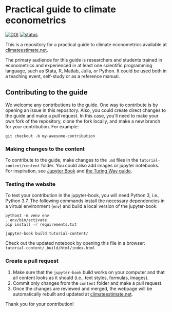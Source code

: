 # Practical guide to climate econometrics

[![DOI](https://zenodo.org/badge/DOI/10.5281/zenodo.3739517.svg)](https://doi.org/10.5281/zenodo.3739517)
[![status](https://jose.theoj.org/papers/b8083032c189d1d472dc228b55ccd086/status.svg)](https://jose.theoj.org/papers/b8083032c189d1d472dc228b55ccd086)

This is a repository for a practical guide to climate econometrics available at [climateestimate.net](https://climateestimate.net/content/getting-started.html).

The primary audience for this guide is researchers and students trained in econometrics and experienced in at least one scientific programming language, such as Stata, R, Matlab, Julia, or Python. It could be used both in a teaching event, self-study or as a reference manual.

## Contributing to the guide

We welcome any contributions to the guide. One way to contribute is by opening an issue in this repository. Also, you could create direct changes to the guide and make a pull request. In this case, you'll need to make your own fork of the repository, clone the fork locally, and make a new branch for your contribution. For example:

```
git checkout -b my-awesome-contribution
```

### Making changes to the content

To contribute to the guide, make changes to the `.md` files in the `tutorial-content/content` folder.
You could also add images or jupyter notebooks. For inspiration, see [Jupyter Book](https://jupyterbook.org/contribute/intro.html) and [the Turing Way guide](https://the-turing-way.netlify.com).

### Testing the website

To test your contribution in the jupyter-book, you will need Python 3, i.e., Python 3.7. The following commands install the necessary dependencies in a virtual environment (`env`) and build a local version of the jupyter-book:

```
python3 -m venv env
. env/bin/activate
pip install -r requirements.txt

jupyter-book build tutorial-content/
```

Check out the updated notebook by opening this file in a browser:
`tutorial-content/_build/html/index.html`

### Create a pull request 

1. Make sure that the `jupyter-book` build works on your computer and that all content looks as it should (i.e., text styles, formulas, images).
2. Commit only changes from the `content` folder and make a pull request. 
3. Once the changes are reviewed and merged, the webpage will be automatically rebuilt and updated at [climateestimate.net](https://climateestimate.net/content/getting-started.html).

Thank you for your contribution!


